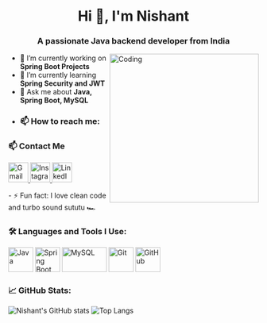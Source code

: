 <h1 align="center">Hi 👋, I'm Nishant</h1>
<h3 align="center">A passionate Java backend developer from India</h3>

<img align="right" alt="Coding" width="300" src="https://cdn.dribbble.com/users/1162077/screenshots/3848914/media/7ed7d5ca074b48b328150e5a231e8b1f.gif">

- 🔭 I’m currently working on **Spring Boot Projects**
- 🌱 I’m currently learning **Spring Security and JWT**
- 💬 Ask me about **Java, Spring Boot, MySQL**
- ### 📫 How to reach me:

### 📫 Contact Me

<p align="left">
  <a href="mailto:mattenishant@gmail.com" target="_blank">
    <img src="https://img.icons8.com/color/48/gmail--v1.gif" alt="Gmail" width="40" height="40"/>
  </a>
  <a href="https://www.instagram.com/zeconiniar?igsh=MTRicjlldmp1YXhnMQ==" target="_blank">
    <img src="https://img.icons8.com/color/48/instagram-new--v1.gif" alt="Instagram" width="40" height="40"/>
  </a>
  <a href="https://www.linkedin.com/in/YOUR-LINKEDIN-USERNAME/" target="_blank">
    <img src="https://img.icons8.com/color/48/linkedin-circled--v1.gif" alt="LinkedIn" width="40" height="40"/>
  </a>
</p>
- ⚡ Fun fact: I love clean code and turbo sound sututu 🏎️

### 🛠️ Languages and Tools I Use:

<p align="left">
  <img src="https://cdn.jsdelivr.net/gh/devicons/devicon/icons/java/java-original.svg" alt="Java" width="50" height="50"/>
  <img src="https://cdn.jsdelivr.net/gh/devicons/devicon/icons/spring/spring-original.svg" alt="Spring Boot" width="50" height="50"/>
  <img src="https://www.vectorlogo.zone/logos/mysql/mysql-ar21.svg" alt="MySQL" width="90" height="50"/>
  <img src="https://www.vectorlogo.zone/logos/git-scm/git-scm-icon.svg" alt="Git" width="50" height="50"/>
  <img src="https://www.vectorlogo.zone/logos/github/github-tile.svg" alt="GitHub" width="50" height="50"/>
</p>

### 📈 GitHub Stats:

![Nishant's GitHub stats](https://github-readme-stats.vercel.app/api?username=Ni-Shant0101&show_icons=true&theme=tokyonight)
![Top Langs](https://github-readme-stats.vercel.app/api/top-langs/?username=Ni-Shant0101&layout=compact&theme=tokyonight)
